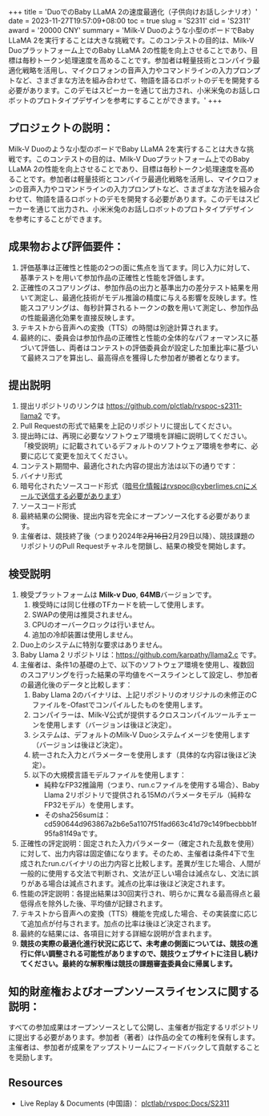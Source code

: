 +++
title = 'DuoでのBaby LLaMA 2の速度最適化（子供向けお話しシナリオ）'
date = 2023-11-27T19:57:09+08:00
toc = true
slug = 'S2311'
cid = 'S2311'
award = '20000 CNY'
summary = 'Milk-V Duoのような小型のボードでBaby LLaMA 2を実行することは大きな挑戦です。このコンテストの目的は、Milk-V Duoプラットフォーム上でのBaby LLaMA 2の性能を向上させることであり、目標は毎秒トークン処理速度を高めることです。参加者は軽量技術とコンパイラ最適化戦略を活用し、マイクロフォンの音声入力やコマンドラインの入力プロンプトなど、さまざまな方法を組み合わせて、物語を語るロボットのデモを開発する必要があります。このデモはスピーカーを通じて出力され、小米米兔のお話しロボットのプロトタイプデザインを参考にすることができます。'
+++

## プロジェクトの説明：

Milk-V Duoのような小型のボードでBaby LLaMA 2を実行することは大きな挑戦です。このコンテストの目的は、Milk-V Duoプラットフォーム上でのBaby LLaMA 2の性能を向上させることであり、目標は毎秒トークン処理速度を高めることです。参加者は軽量技術とコンパイラ最適化戦略を活用し、マイクロフォンの音声入力やコマンドラインの入力プロンプトなど、さまざまな方法を組み合わせて、物語を語るロボットのデモを開発する必要があります。このデモはスピーカーを通じて出力され、小米米兔のお話しロボットのプロトタイプデザインを参考にすることができます。

## 成果物および評価要件：

1. 評価基準は正確性と性能の2つの面に焦点を当てます。同じ入力に対して、基準テストを用いて参加作品の正確性と性能を評価します。
2. 正確性のスコアリングは、参加作品の出力と基準出力の差分テスト結果を用いて測定し、最適化技術がモデル推論の精度に与える影響を反映します。性能スコアリングは、毎秒計算されるトークンの数を用いて測定し、参加作品の性能最適化効果を直接反映します。
3. テキストから音声への変換（TTS）の時間は別途計算されます。
4. 最終的に、委員会は参加作品の正確性と性能の全体的なパフォーマンスに基づいて評価し、両者はコンテストの評価委員会が設定した加重比率に基づいて最終スコアを算出し、最高得点を獲得した参加者が勝者となります。

## 提出説明
 
1. 提出リポジトリのリンクは https://github.com/plctlab/rvspoc-s2311-llama2 です。
2. Pull Requestの形式で結果を上記のリポジトリに提出してください。
3. 提出時には、再現に必要なソフトウェア環境を詳細に説明してください。「検受説明」に記載されているデフォルトのソフトウェア環境を参考に、必要に応じて変更を加えてください。
4. コンテスト期間中、最適化された内容の提出方法は以下の通りです：
  1. バイナリ形式
  2. 暗号化されたソースコード形式（暗号化情報はrvspoc@cyberlimes.cnにメールで送信する必要があります）
  3. ソースコード形式
5. 最終結果の公開後、提出内容を完全にオープンソース化する必要があります。
6. 主催者は、競技終了後（つまり2024年~~2月16日~~2月29日以降）、競技課題のリポジトリのPull Requestチャネルを閉鎖し、結果の検受を開始します。

## 検受説明

1. 検受プラットフォームは **Milk-v Duo**, **64MB**バージョンです。
    1. 検受時には同じ仕様のTFカードを統一して使用します。
    2. SWAPの使用は推奨されません。
    3. CPUのオーバークロックは行いません。
    4. 追加の冷却装置は使用しません。
2. Duo上のシステムに特別な要求はありません。
3. Baby Llama 2 リポジトリは：https://github.com/karpathy/llama2.c です。
4. 主催者は、条件1の基礎の上で、以下のソフトウェア環境を使用し、複数回のスコアリングを行った結果の平均値をベースラインとして設定し、参加者の最適化後のデータと比較します：
   1. Baby Llama 2のバイナリは、上記リポジトリのオリジナルの未修正のCファイルを-Ofastでコンパイルしたものを使用します。
   2. コンパイラーは、Milk-V公式が提供するクロスコンパイルツールチェーンを使用します（バージョンは後ほど決定）。
   3. システムは、デフォルトのMilk-V Duoシステムイメージを使用します（バージョンは後ほど決定）。
   4. 統一された入力とパラメーターを使用します（具体的な内容は後ほど決定）。
   5. 以下の大規模言語モデルファイルを使用します：
      * 純粋なFP32推論用（つまり、run.cファイルを使用する場合）、Baby Llama 2リポジトリで提供される15Mのパラメータモデル（純粋なFP32モデル）を使用します。
      * そのsha256sumは：cd590644d963867a2b6e5a1107f51fad663c41d79c149fbecbbb1f95fa81f49aです。
6. 正確性の評定説明：固定された入力パラメーター（確定された乱数を使用）に対して、出力内容は固定値になります。そのため、主催者は条件4下で生成されたrun.cバイナリの出力内容と比較します。差異が生じた場合、人間が一般的に使用する文法で判断され、文法が正しい場合は減点なし、文法に誤りがある場合は減点されます。減点の比率は後ほど決定されます。
7. 性能の評定説明：各提出結果は30回実行され、明らかに異なる最高得点と最低得点を除外した後、平均値が記録されます。
8. テキストから音声への変換（TTS）機能を完成した場合、その実装度に応じて追加点が付与されます。加点の比率は後ほど決定されます。
9. 最終的な結果には、各項目に対する詳細な説明が含まれます。
10. **競技の実際の最適化進行状況に応じて、未考慮の側面については、競技の進行に伴い調整される可能性がありますので、競技ウェブサイトに注目し続けてください。最終的な解釈権は競技の課題審査委員会に帰属します。**

## 知的財産権およびオープンソースライセンスに関する説明：

すべての参加成果はオープンソースとして公開し、主催者が指定するリポジトリに提出する必要があります。参加者（著者）は作品の全ての権利を保有します。主催者は、参加者が成果をアップストリームにフィードバックして貢献することを奨励します。

## Resources

* Live Replay & Documents (中国語)： [plctlab/rvspoc:Docs/S2311](https://github.com/plctlab/rvspoc/tree/main/Docs/S2311)
